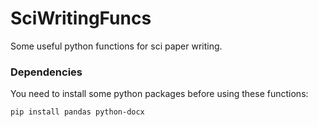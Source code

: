 # SciWritingFuncs
Some useful python functions for sci paper writing.

### Dependencies
You need to install some python packages before using these functions:
```
pip install pandas python-docx
```
